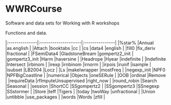 # WWRCourse
Software and data sets for Working with R workshops

Functions and data.

|:--------------|:--------------------|:---------------|
|%star%         |Annual               |as.english      |
|Attach         |booktabs             |cc              |
|cs             |data4                |english         |
|fill0          |fix_deriv            |fractional      |
|FSemiData4     |GladstoneBream       |gompertz2_init  |
|gompertz3_init |Harm                 |haversine       |
|Headrope       |Hyear                |indefinite      |
|Indefinite     |Intersect            |irbinom         |
|irexp          |irnbinom             |irnorm          |
|irpois         |irunif               |isample         |
|isubset        |LB2004               |Locz            |
|Ls             |makeIwrapper         |mostFreq        |
|negexp_init    |NPF0                 |NPFBigCoastline |
|numerical      |Objects              |oneSERule       |
|OOB            |ordinal              |Remove          |
|requireData    |rfImputeUnsupervised |right_now       |
|round_robin    |Search               |Seasonal        |
|session        |ShortCC              |SSgompertz2     |
|SSgompertz3    |SSnegexp             |SSstormer       |
|Store          |teff                 |Tigers          |
|today          |twoWay               |unfractional    |
|Union          |untibble             |use_packages    |
|words          |Words                |zfill           |
